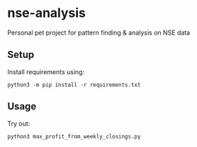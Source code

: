 # nse-analysis
Personal pet project for pattern finding &amp; analysis on NSE data

## Setup

Install requirements using:
```
python3 -m pip install -r requirements.txt
```

## Usage
Try out:
```
python3 max_profit_from_weekly_closings.py
```

